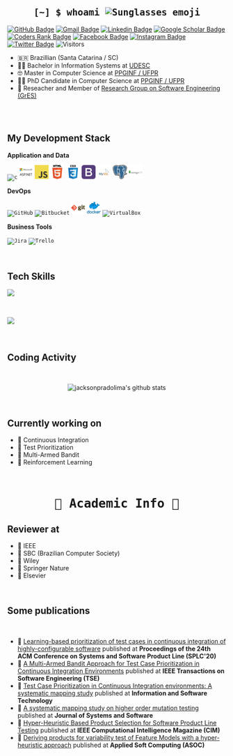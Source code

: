 <!--
**jacksonpradolima/jacksonpradolima** is a ✨ _special_ ✨ repository because its `README.md` (this file) appears on your GitHub profile.

Here are some ideas to get you started:

- 🔭 I’m currently working on ...
- 🌱 I’m currently learning ...
- 👯 I’m looking to collaborate on ...
- 🤔 I’m looking for help with ...
- 💬 Ask me about ...
- 📫 How to reach me: ...
- 😄 Pronouns: ...
- ⚡ Fun fact: ...
-->

<h2 align="center" style="font-family: Consolas, monospace;">
	[~] $ whoami <img width="30" src="https://emojis.slackmojis.com/emojis/images/1531849430/4246/blob-sunglasses.gif?1531849430" alt="Sunglasses emoji" />
</h2>

<!--
Icons: https://simpleicons.org/
-->

[![GitHub Badge](https://img.shields.io/badge/-GitHub-181717?style=flat-square&logo=GitHub&logoColor=white&link=https://github.com/jacksonpradolima)](https://github.com/jacksonpradolima)
[![Gmail Badge](https://img.shields.io/badge/-Gmail-c14438?style=flat-square&logo=Gmail&logoColor=white&link=mailto:jacksonpradolima@gmail.com)](mailto:jacksonpradolima@gmail.com)
[![Linkedin Badge](https://img.shields.io/badge/-LinkedIn-blue?style=flat-square&logo=Linkedin&logoColor=white&link=https://www.linkedin.com/in/pradolima/)](https://www.linkedin.com/in/pradolima/)
[![Google Scholar Badge](https://img.shields.io/badge/-Google%20Scholar-4285f4?style=flat-square&logo=Google-Scholar&logoColor=white&link=https://scholar.google.com.br/citations?user=Kx0r5jkAAAAJ)](https://scholar.google.com.br/citations?user=Kx0r5jkAAAAJ)
[![Coders Rank Badge](https://img.shields.io/badge/-Coders%20Rank-67a4ac?style=flat-square&logo=CodersRank&logoColor=white&link=https://profile.codersrank.io/user/jacksonpradolima)](https://profile.codersrank.io/user/jacksonpradolima)
[![Facebook Badge](https://img.shields.io/badge/-Facebook-005fed?style=flat-square&logo=Facebook&logoColor=white&link=https://www.facebook.com/pradolima/)](https://www.facebook.com/pradolima/)
[![Instagram Badge](https://img.shields.io/badge/-Instagram-e4405f?style=flat-square&logo=Instagram&logoColor=white&link=https://www.instagram.com/jacksonpradolima/)](https://www.instagram.com/jacksonpradolima/)
[![Twitter Badge](https://img.shields.io/badge/-Twitter-1ca0f1?style=flat-square&labelColor=1ca0f1&logo=twitter&logoColor=white&link=https://twitter.com/pradolimajack)](https://twitter.com/pradolimajack)
![Visitors](https://badges.pufler.dev/visits/jacksonpradolima/jacksonpradolima)


- :brazil: Brazillian (Santa Catarina / SC)
- :man_student: Bachelor in Information Systems at [UDESC](https://www.udesc.br/)
- :nerd_face: Master in Computer Science at [PPGINF / UFPR](http://www.prppg.ufpr.br/ppginformatica/?lang=pb)
- :man_technologist: PhD Candidate in Computer Science at [PPGINF / UFPR](http://www.prppg.ufpr.br/ppginformatica/?lang=pb)
- :microscope: Reseacher and Member of [Research Group on Software Engineering (GrES)](http://www.inf.ufpr.br/gres/index_en.html)

<br/><br/>

## My Development Stack

**Application and Data**

<code><img height="32" src="https://cdn.iconscout.com/icon/free/png-512/c-programming-569564.png" alt="c"/></code>
<code><img height="32" src="https://raw.githubusercontent.com/github/explore/80688e429a7d4ef2fca1e82350fe8e3517d3494d/topics/aspnet/aspnet.png" alt="ASPNET"/></code>
<code><img height="32" src="https://raw.githubusercontent.com/github/explore/80688e429a7d4ef2fca1e82350fe8e3517d3494d/topics/javascript/javascript.png" alt="Javascript"/></code>
<code><img height="32" src="https://raw.githubusercontent.com/github/explore/80688e429a7d4ef2fca1e82350fe8e3517d3494d/topics/html/html.png" alt="HTML5"/></code>
<code><img height="32" src="https://raw.githubusercontent.com/github/explore/80688e429a7d4ef2fca1e82350fe8e3517d3494d/topics/css/css.png" alt="CSS"/></code>
<code><img height="32" src="https://raw.githubusercontent.com/github/explore/80688e429a7d4ef2fca1e82350fe8e3517d3494d/topics/bootstrap/bootstrap.png" alt="Bootstrap"/></code>
<code><img height="32" src="https://raw.githubusercontent.com/github/explore/80688e429a7d4ef2fca1e82350fe8e3517d3494d/topics/mysql/mysql.png" alt="MySQL"/></code>
<code><img height="32" src="https://raw.githubusercontent.com/github/explore/80688e429a7d4ef2fca1e82350fe8e3517d3494d/topics/postgresql/postgresql.png" alt="PostegreSQL"/></code>
<code><img height="32" src="https://raw.githubusercontent.com/github/explore/80688e429a7d4ef2fca1e82350fe8e3517d3494d/topics/mongodb/mongodb.png" alt="MongoDB"/></code>

**DevOps**

<code><img height="32" src="https://cdn3.iconfinder.com/data/icons/inficons/512/github.png" alt="GitHub"/></code>
<code><img height="32" src="https://cdn4.iconfinder.com/data/icons/logos-and-brands/512/44_Bitbucket_logo_logos-512.png" alt="Bitbucket"/></code>
<code><img height="32" src="https://raw.githubusercontent.com/github/explore/80688e429a7d4ef2fca1e82350fe8e3517d3494d/topics/git/git.png" alt="Git"/></code>
<code><img height="32" src="https://raw.githubusercontent.com/github/explore/80688e429a7d4ef2fca1e82350fe8e3517d3494d/topics/docker/docker.png" alt="Docker"/></code>
<code><img height="32" src="https://img.utdstc.com/icon/c2f/773/c2f7733df6524599afea694769062bc12d389fb4178f8be7b644c5e802fbbc17:200" alt="VirtualBox"/></code>

**Business Tools**

<code><img height="32" src="https://cdn.worldvectorlogo.com/logos/jira-1.svg" alt="Jira"/></code>
<code><img height="32" src="https://cdn.iconscout.com/icon/free/png-512/trello-6-569395.png" alt="Trello"/></code>

<br/>

## Tech Skills

<img src="https://cr-skills-chart-widget.azurewebsites.net/api/api?username=jacksonpradolima"></img>

<br/>

<img
  src="https://cr-ss-service.azurewebsites.net/api/ScreenShot?widget=summary&username=jacksonpradolima&badges=5&show-avatar=false&style=--header-bg-color:%23000;--border-radius:10px"
/>

<br/>

## Coding Activity

<br/>

<p align="center">
  <img src="https://github-readme-stats.vercel.app/api?username=jacksonpradolima&show_icons=true&theme=dracula" alt="jacksonpradolima's github stats" />
</p>

<br/>

## Currently working on

- 📌 Continuous Integration 
- 📌 Test Prioritization
- 📌 Multi-Armed Bandit
- 📌 Reinforcement Learning

<br/>

<h1 align="center" style="font-family: Consolas, monospace;">
	🔭 Academic Info 🔭
</h1>

## Reviewer at
- 📌 IEEE
- 📌 SBC (Brazilian Computer Society)
- 📌 Wiley
- 📌 Springer Nature
- 📌 Elsevier


<br/>

## Some publications

<br/>

- 📖 [Learning-based prioritization of test cases in continuous integration of highly-configurable software](https://doi.org/10.1145/3382025.3414967) published at **Proceedings of the 24th ACM Conference on Systems and Software Product Line (SPLC'20)**
- 📖 [A Multi-Armed Bandit Approach for Test Case Prioritization in Continuous Integration Environments](https://doi.org/10.1109/TSE.2020.2992428) published at **IEEE Transactions on Software Engineering (TSE)**
- 📖 [Test Case Prioritization in Continuous Integration environments: A systematic mapping study](https://doi.org/10.1016/j.infsof.2020.106268) published at **Information and Software Technology**
- 📖 [A systematic mapping study on higher order mutation testing](https://doi.org/10.1016/j.jss.2019.04.031) published at **Journal of Systems and Software**
- 📖 [Hyper-Heuristic Based Product Selection for Software Product Line Testing](https://doi.org/10.1109/MCI.2017.2670461) published at **IEEE Computational Intelligence Magazine (CIM)**
- 📖 [Deriving products for variability test of Feature Models with a hyper-heuristic approach](https://doi.org/10.1016/j.asoc.2016.07.059) published at **Applied Soft Computing (ASOC)** 

<br/>


